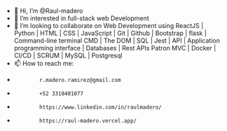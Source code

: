 - 👋 Hi, I’m @Raul-madero
- 👀 I’m interested in full-stack web Development
- 💞️ I’m looking to collaborate on Web Development using ReactJS | Python | HTML | CSS | JavaScript | Git | Github | Bootstrap | flask | Command-line terminal
    CMD | The DOM | SQL | Jest | API | Application programming interface | Databases | Rest APIs
    Patron MVC | Docker | CI/CD | SCRUM | MySQL | Postgresql
- 📫 How to reach me:
-             r.madero.ramirez@gmail.com
-             +52 3310401077
-             https://www.linkedin.com/in/raulmadero/
-             https://raul-madero.vercel.app/

<!---
Raul-madero/Raul-madero is a ✨ special ✨ repository because its `README.md` (this file) appears on your GitHub profile.
You can click the Preview link to take a look at your changes.
--->
